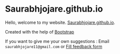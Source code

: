 # Saurabhjojare.github.io
Hello, welcome to my website. [Saurabhjojare.github.io](https://saurabhjojare.github.io).

Created with the help of [Bootstrap](http://getbootstrap.com)

If you want to give me your own suggestions : Email `saurabhjojare11@gmail.com` or [Fill feedback form](https://forms.gle/NkvvekCaF4j76bhz8)
